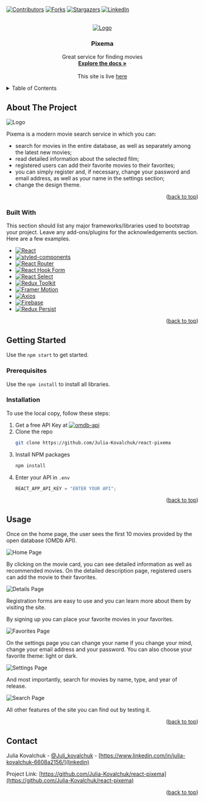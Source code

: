 [![Contributors][contributors-shield]][contributors-url]
[![Forks][forks-shield]][forks-url]
[![Stargazers][stars-shield]][stars-url]
[![LinkedIn][linkedin-shield]][linkedin-url]

<br />
<div align="center">
  <a href="https://github.com/Julia-Kovalchuk/react-pixema">
    <img src="images/pixema-logo.png" alt="Logo">
  </a>

  <h3 align="center">Pixema</h3>

  <p align="center">
    Great service for finding movies
    <br />
    <a href="https://github.com/Julia-Kovalchuk/react-pixema"><strong>Explore the docs »</strong></a>
    <br />
    <br />
    This site is live <a href="https://julia-kovalchuk.github.io/react-pixema/">here</a>
  </p>
</div>

<!-- TABLE OF CONTENTS -->
<details>
  <summary>Table of Contents</summary>
  <ol>
    <li>
      <a href="#about-the-project">About The Project</a>
      <ul>
        <li><a href="#built-with">Built With</a></li>
      </ul>
    </li>
    <li>
      <a href="#getting-started">Getting Started</a>
      <ul>
        <li><a href="#prerequisites">Prerequisites</a></li>
        <li><a href="#installation">Installation</a></li>
      </ul>
    </li>
    <li><a href="#usage">Usage</a></li>
    <li><a href="#contact">Contact</a></li>
  </ol>
</details>

<!-- ABOUT THE PROJECT -->

## About The Project

   <img src="images/pixema-logo.png" alt="Logo">

Pixema is a modern movie search service in which you can:

- search for movies in the entire database, as well as separately among the latest new movies;
- read detailed information about the selected film;
- registered users can add their favorite movies to their favorites;
- you can simply register and, if necessary, change your password and email address, as well as your name in the settings section;
- change the design theme.

<p align="right">(<a href="#readme-top">back to top</a>)</p>

### Built With

This section should list any major frameworks/libraries used to bootstrap your project. Leave any add-ons/plugins for the acknowledgements section. Here are a few examples.

- [![React][react.js]][react-url]
- [![styled-components][styled-components]][styled-components-url]
- [![React Router][reactrouter.com]][react-router-url]
- [![React Hook Form][react-hook-form.com]][react-hook-form-url]
- [![React Select][react-select.com]][react-select-url]
- [![Redux Toolkit][redux-toolkit.js.org]][redux-url]
- [![Framer Motion][framer.com]][framer-url]
- [![Axios][axios-http.com]][axios-url]
- [![Firebase][firebase.google.com]][firebase-url]
- [![Redux Persist][github.com/rt2zz/redux-persist]][persist-url]

<p align="right">(<a href="#readme-top">back to top</a>)</p>

<!-- GETTING STARTED -->

## Getting Started

Use the `npm start` to get started.

### Prerequisites

Use the `npm install` to install all libraries.

### Installation

To use the local copy, follow these steps:

1. Get a free API Key at [![omdb-api][omdbapi.com]][omdb-api-url]
2. Clone the repo
   ```sh
   git clone https://github.com/Julia-Kovalchuk/react-pixema
   ```
3. Install NPM packages
   ```sh
   npm install
   ```
4. Enter your API in `.env`
   ```js
   REACT_APP_API_KEY = "ENTER YOUR API";
   ```

<p align="right">(<a href="#readme-top">back to top</a>)</p>

<!-- USAGE EXAMPLES -->

## Usage

Once on the home page, the user sees the first 10 movies provided by the open database (OMDb API).

<img src="images/usage-home.png" alt="Home Page">

By clicking on the movie card, you can see detailed information as well as recommended movies. On the detailed description page, registered users can add the movie to their favorites.

<img src="images/usage-details.png" alt="Details Page">

Registration forms are easy to use and you can learn more about them by visiting the site.

By signing up you can place your favorite movies in your favorites.

<img src="images/usage-favorites.png" alt="Favorites Page">

On the settings page you can change your name if you change your mind, change your email address and your password. You can also choose your favorite theme: light or dark.

<img src="images/usage-settings.png" alt="Settings Page">

And most importantly, search for movies by name, type, and year of release.

<img src="images/usage-search.png" alt="Search Page">

All other features of the site you can find out by testing it.

<p align="right">(<a href="#readme-top">back to top</a>)</p>

## Contact

Julia Kovalchuk - [@Juli_kovalchuk](telegram) - [https://www.linkedin.com/in/julia-kovalchuk-6608a2156/](linkedin)

Project Link: [https://github.com/Julia-Kovalchuk/react-pixema](https://github.com/Julia-Kovalchuk/react-pixema)

<p align="right">(<a href="#readme-top">back to top</a>)</p>

[contributors-shield]: https://img.shields.io/github/contributors/Julia-Kovalchuk/react-pixema.svg?style=for-the-badge
[contributors-url]: https://github.com/Julia-Kovalchuk/react-pixema/graphs/contributors
[forks-shield]: https://img.shields.io/github/forks/Julia-Kovalchuk/react-pixema.svg?style=for-the-badge
[forks-url]: https://github.com/Julia-Kovalchuk/react-pixema/network/members
[stars-shield]: https://img.shields.io/github/stars/Julia-Kovalchuk/react-pixema.svg?style=for-the-badge
[stars-url]: https://github.com/Julia-Kovalchuk/react-pixema/stargazers
[linkedin-shield]: https://img.shields.io/badge/-LinkedIn-black.svg?style=for-the-badge&logo=linkedin&colorB=555
[linkedin-url]: https://www.linkedin.com/in/julia-kovalchuk-6608a2156/
[typescriptlang.org]: https://img.shields.io/badge/-Typescript-blue?style=for-the-badge&logo=typescript&logoColor=white
[typescript-url]: https://www.typescriptlang.org/
[react.js]: https://img.shields.io/badge/React-20232A?style=for-the-badge&logo=react&logoColor=61DAFB
[react-url]: https://reactjs.org/
[axios-http.com]: https://img.shields.io/badge/-axios-671ddf?style=for-the-badge&logo=axios&logoColor=white
[axios-url]: https://axios-http.com/ru/docs/intro
[firebase.google.com]: https://img.shields.io/badge/-firebase-5f6368?style=for-the-badge&logo=firebase&logoColor=orange
[firebase-url]: https://firebase.google.com/docs/
[redux-toolkit.js.org]: https://img.shields.io/badge/-redux--toolkit-764abc?style=for-the-badge&logo=redux&logoColor=white
[redux-url]: https://redux-toolkit.js.org/
[react-hook-form.com]: https://img.shields.io/badge/-react--hook--form-1e2a4a?style=for-the-badge&logo=react-hook-form&logoColor=ec5990
[react-hook-form-url]: https://react-hook-form.com/
[github.com/rt2zz/redux-persist]: https://img.shields.io/badge/-redux--persist-persist?style=for-the-badge
[persist-url]: https://github.com/rt2zz/redux-persist#readme
[framer.com]: https://img.shields.io/badge/-framer--motion-DD0031?style=for-the-badge&logo=framer&logoColor=black
[framer-url]: https://www.framer.com/
[react-select.com]: https://img.shields.io/badge/-react--select-FF3E00?style=for-the-badge
[react-select-url]: https://react-select.com/home
[reactrouter.com]: https://img.shields.io/badge/React_Router-CA4245?style=for-the-badge&logo=react-router&logoColor=white
[react-router-url]: https://reactrouter.com/
[styled-components]: https://img.shields.io/badge/styled--components-DB7093?style=for-the-badge&logo=styled-components&logoColor=white
[styled-components-url]: https://styled-components.com/
[omdbapi.com]: https://img.shields.io/badge/-OMDb%20API%20-blue
[omdb-api-url]: http://www.omdbapi.com/
